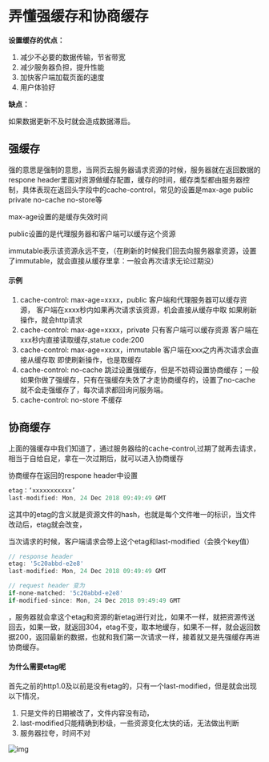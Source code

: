 # 弄懂强缓存和协商缓存

**设置缓存的优点：**

1. 减少不必要的数据传输，节省带宽
2. 减少服务器负担，提升性能
3. 加快客户端加载页面的速度
4. 用户体验好

**缺点：**

如果数据更新不及时就会造成数据滞后。



## 强缓存

强的意思是强制的意思，当网页去服务器请求资源的时候，服务器就在返回数据的respone header里面对资源做缓存配置，缓存的时间，缓存类型都由服务器控制，具体表现在返回头字段中的cache-control，常见的设置是max-age public private no-cache no-store等



max-age设置的是缓存失效时间

public设置的是代理服务器和客户端可以缓存这个资源

immutable表示该资源永远不变，（在刷新的时候我们回去向服务器拿资源，设置了immutable，就会直接从缓存里拿：一般会再次请求无论过期没）





#### 示例

1. cache-control: max-age=xxxx，public
   客户端和代理服务器可以缓存资源，
   客户端在xxxx秒内如果再次请求该资源，机会直接从缓存中取
   如果刷新操作，就会http请求
2. cache-control: max-age=xxxx，private
   只有客户端可以缓存资源
   客户端在xxx秒内直接读取缓存,statue code:200
3. cache-control: max-age=xxxx，immutable
   客户端在xxx之内再次请求会直接从缓存取
   即使刷新操作，也是取缓存
4. cache-control: no-cache
   跳过设置强缓存，但是不妨碍设置协商缓存；一般如果你做了强缓存，只有在强缓存失效了才走协商缓存的，设置了no-cache就不会走强缓存了，每次请求都回询问服务端。
5. cache-control: no-store
   不缓存





## 协商缓存

上面的强缓存中我们知道了，通过服务器给的cache-control,过期了就再去请求，相当于自给自足，拿在一次过期后，就可以进入协商缓存

协商缓存在返回的respone header中设置

```js
etag：‘xxxxxxxxxxx’
last-modified: Mon, 24 Dec 2018 09:49:49 GMT
```

这其中的etag的含义就是资源文件的hash，也就是每个文件唯一的标识，当文件改动后，etag就会改变，

当次请求的时候，客户端请求会带上这个etag和last-modified（会换个key值）

```js
// response header
etag: '5c20abbd-e2e8'
last-modified: Mon, 24 Dec 2018 09:49:49 GMT

// request header 变为
if-none-matched: '5c20abbd-e2e8'
if-modified-since: Mon, 24 Dec 2018 09:49:49 GMT
```

，服务器就会拿这个etag和资源的新etag进行对比，如果不一样，就把资源传送回去，如果一致，就返回304，etag不变，取本地缓存，如果不一样，就会返回数据200，返回最新的数据，也就和我们第一次请求一样，接着就又是先强缓存再进协商缓存。



#### 为什么需要etag呢

首先之前的http1.0及以前是没有etag的，只有一个last-modified，但是就会出现以下情况，

1. 只是文件的日期被改了，文件内容没有动，
2. last-modified只能精确到秒级，一些资源变化太快的话，无法做出判断
3. 服务器拉夸，时间不对







![img](https://uploadfiles.nowcoder.com/images/20190312/311436_1552361773903_9DC69E327B4B3691E94CD9D52D10E2C1)

